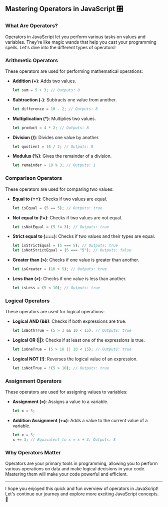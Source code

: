## Mastering Operators in JavaScript 🎛️

### What Are Operators?

Operators in JavaScript let you perform various tasks on values and variables. They're like magic wands that help you cast your programming spells. Let's dive into the different types of operators!

### Arithmetic Operators

These operators are used for performing mathematical operations:

- **Addition (+)**: Adds two values.

    ```javascript
    let sum = 5 + 3; // Outputs: 8
    ```

- **Subtraction (-)**: Subtracts one value from another.

    ```javascript
    let difference = 10 - 2; // Outputs: 8
    ```

- **Multiplication (*)**: Multiplies two values.

    ```javascript
    let product = 4 * 2; // Outputs: 8
    ```

- **Division (/)**: Divides one value by another.

    ```javascript
    let quotient = 16 / 2; // Outputs: 8
    ```

- **Modulus (%)**: Gives the remainder of a division.

    ```javascript
    let remainder = 10 % 3; // Outputs: 1
    ```

### Comparison Operators

These operators are used for comparing two values:

- **Equal to (==)**: Checks if two values are equal.

    ```javascript
    let isEqual = (5 == 5); // Outputs: true
    ```

- **Not equal to (!=)**: Checks if two values are not equal.

    ```javascript
    let isNotEqual = (5 != 3); // Outputs: true
    ```

- **Strict equal to (===)**: Checks if two values and their types are equal.

    ```javascript
    let isStrictEqual = (5 === 5); // Outputs: true
    let isNotStrictEqual = (5 === "5"); // Outputs: false
    ```

- **Greater than (>)**: Checks if one value is greater than another.

    ```javascript
    let isGreater = (10 > 5); // Outputs: true
    ```

- **Less than (<)**: Checks if one value is less than another.

    ```javascript
    let isLess = (5 < 10); // Outputs: true
    ```

### Logical Operators

These operators are used for logical operations:

- **Logical AND (&&)**: Checks if both expressions are true.

    ```javascript
    let isBothTrue = (5 > 3 && 10 < 15); // Outputs: true
    ```

- **Logical OR (||)**: Checks if at least one of the expressions is true.

    ```javascript
    let isOneTrue = (5 > 10 || 10 < 15); // Outputs: true
    ```

- **Logical NOT (!)**: Reverses the logical value of an expression.

    ```javascript
    let isNotTrue = !(5 > 10); // Outputs: true
    ```

### Assignment Operators

These operators are used for assigning values to variables:

- **Assignment (=)**: Assigns a value to a variable.

    ```javascript
    let x = 5;
    ```

- **Addition Assignment (+=)**: Adds a value to the current value of a variable.

    ```javascript
    let x = 5;
    x += 3; // Equivalent to x = x + 3; Outputs: 8
    ```

### Why Operators Matter

Operators are your primary tools in programming, allowing you to perform various operations on data and make logical decisions in your code. Mastering them will make your code powerful and efficient.

---

I hope you enjoyed this quick and fun overview of operators in JavaScript! Let's continue our journey and explore more exciting JavaScript concepts. 🚀
